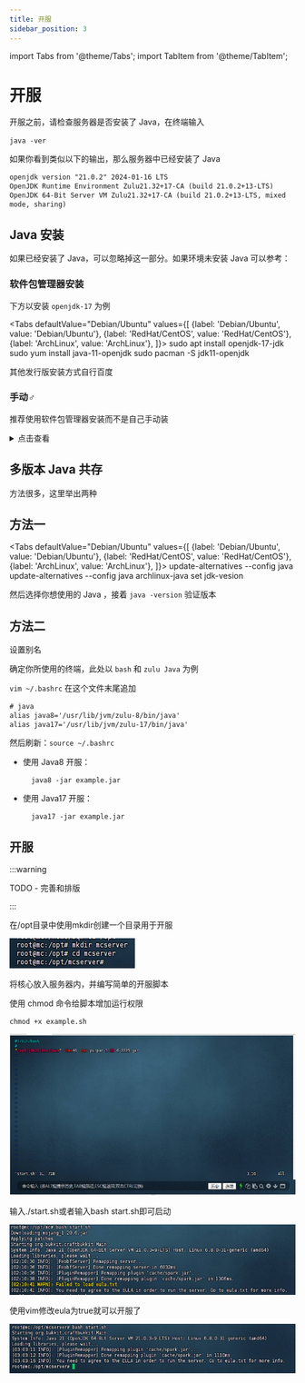 ```yaml
---
title: 开服
sidebar_position: 3
---
```


import Tabs from '@theme/Tabs';
import TabItem from '@theme/TabItem';

# 开服

开服之前，请检查服务器是否安装了 Java，在终端输入

`java -ver`

如果你看到类似以下的输出，那么服务器中已经安装了 Java

```
openjdk version "21.0.2" 2024-01-16 LTS
OpenJDK Runtime Environment Zulu21.32+17-CA (build 21.0.2+13-LTS)
OpenJDK 64-Bit Server VM Zulu21.32+17-CA (build 21.0.2+13-LTS, mixed mode, sharing)
```

## Java 安装

如果已经安装了 Java，可以忽略掉这一部分。如果环境未安装 Java 可以参考：

### 软件包管理器安装

下方以安装 `openjdk-17` 为例

<Tabs
  defaultValue="Debian/Ubuntu"
  values={[
    {label: 'Debian/Ubuntu', value: 'Debian/Ubuntu'},
    {label: 'RedHat/CentOS', value: 'RedHat/CentOS'},
    {label: 'ArchLinux', value: 'ArchLinux'},
  ]}>
  <TabItem value="Debian/Ubuntu">sudo apt install openjdk-17-jdk</TabItem>
  <TabItem value="RedHat/CentOS">sudo yum install java-11-openjdk</TabItem>
  <TabItem value="ArchLinux">sudo pacman -S jdk11-openjdk</TabItem>
</Tabs>

其他发行版安装方式自行百度

### 手动♂

推荐使用软件包管理器安装而不是自己手动装

<details>
    <summary>点击查看</summary>

一般来说，在 Linux 中进行软件安装部署会放在 `/opt` 目录下，我们也遵循这个规则，当然你也可以不遵循

使用cd切换到/opt目录

`cd /opt`

### 下载

#### SFTP 文件传输

不熟悉 wget 时，先使用 Windows 前往[zulu下载](https://www.azul.com/downloads/?package=jdk#zulu)，下载再使用 SFTP 软件上传到服务器 `/opt` 目录下。

![](_images/Linux开服/开服/1.png)

#### wegt 下载

使用 wget 指令下载

`wget https://cdn.azul.com/zulu/bin/zulu21.34.19-ca-jdk21.0.3-linux_x64.tar.gz`

![](_images/Linux开服/开服/2.png)

### 压缩包解压

解压压缩包：

![](_images/Linux开服/开服/3.png)

将目录重命名为 jdk21 ：

![](_images/Linux开服/开服/4.png)

这样就算是安装好了（PS：这里的操作仅适用于开服使用，若需要其他需要jdk的操作请使用包管理器安装openjdk）

</details>

## 多版本 Java 共存

方法很多，这里举出两种

## 方法一

<Tabs
  defaultValue="Debian/Ubuntu"
  values={[
    {label: 'Debian/Ubuntu', value: 'Debian/Ubuntu'},
    {label: 'RedHat/CentOS', value: 'RedHat/CentOS'},
    {label: 'ArchLinux', value: 'ArchLinux'},
  ]}>
  <TabItem value="Debian/Ubuntu">update-alternatives --config java</TabItem>
  <TabItem value="RedHat/CentOS">update-alternatives --config java</TabItem>
  <TabItem value="ArchLinux">archlinux-java set jdk-vesion</TabItem>
</Tabs>

然后选择你想使用的 Java ，接着 `java -version` 验证版本

## 方法二

设置别名

确定你所使用的终端，此处以 `bash`  和 `zulu Java` 为例

`vim ~/.bashrc` 在这个文件末尾追加

```
# java
alias java8='/usr/lib/jvm/zulu-8/bin/java'
alias java17='/usr/lib/jvm/zulu-17/bin/java'
```

然后刷新：`source ~/.bashrc`

- 使用 Java8 开服：

        java8 -jar example.jar

- 使用 Java17 开服：

        java17 -jar example.jar

## 开服

:::warning

TODO - 完善和排版

:::

在/opt目录中使用mkdir创建一个目录用于开服

![](_images/Linux开服/开服/5.png)

将核心放入服务器内，并编写简单的开服脚本

使用 chmod 命令给脚本增加运行权限

```
chmod +x example.sh
```

![](_images/Linux开服/开服/6.png)

输入./start.sh或者输入bash start.sh即可启动

![](_images/Linux开服/开服/7.png)

使用vim修改eula为true就可以开服了

![](_images/Linux开服/开服/8.png)
